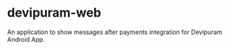 devipuram-web
=============

An application to show messages after payments integration for Devipuram Android App.

